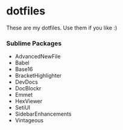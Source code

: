 # dotfiles

These are my dotfiles. Use them if you like :)

### Sublime Packages
- AdvancedNewFile
- Babel
- Base16
- BracketHighlighter
- DevDocs
- DocBlockr
- Emmet
- HexViewer
- SetiUI
- SidebarEnhancements
- Vintageous
